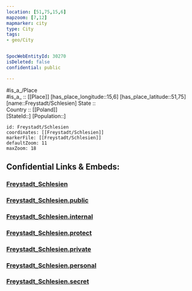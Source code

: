 ```yaml
---
location: [51,75,15,6] 
mapzoom: [7,12] 
mapmarker: city 
type: City
tags:
- geo/City


SpocWebEntityId: 30270
isDeleted: false
confidential: public

---
```

#is_a_/Place  
#is_a_ :: [[Place]] 
[has_place_longitude::15,6] 
[has_place_latitude::51,75] 
[name::Freystadt/Schlesien] 
State ::  
Country :: [[Poland]]  
[StateId::] 
[Population::] 



```leaflet
id: Freystadt/Schlesien
coordinates: [[Freystadt/Schlesien]] 
markerFile: [[Freystadt/Schlesien]] 
defaultZoom: 11 
maxZoom: 18
```


## Confidential Links & Embeds: 

### [Freystadt_Schlesien](/_Standards/Earth/Continent/Europe/Europe~East/Poland/City/Freystadt_Schlesien.md) 

### [Freystadt_Schlesien.public](/_public/Earth/Continent/Europe/Europe~East/Poland/City/Freystadt_Schlesien.public.md) 

### [Freystadt_Schlesien.internal](/_internal/Earth/Continent/Europe/Europe~East/Poland/City/Freystadt_Schlesien.internal.md) 

### [Freystadt_Schlesien.protect](/_protect/Earth/Continent/Europe/Europe~East/Poland/City/Freystadt_Schlesien.protect.md) 

### [Freystadt_Schlesien.private](/_private/Earth/Continent/Europe/Europe~East/Poland/City/Freystadt_Schlesien.private.md) 

### [Freystadt_Schlesien.personal](/_personal/Earth/Continent/Europe/Europe~East/Poland/City/Freystadt_Schlesien.personal.md) 

### [Freystadt_Schlesien.secret](/_secret/Earth/Continent/Europe/Europe~East/Poland/City/Freystadt_Schlesien.secret.md)

